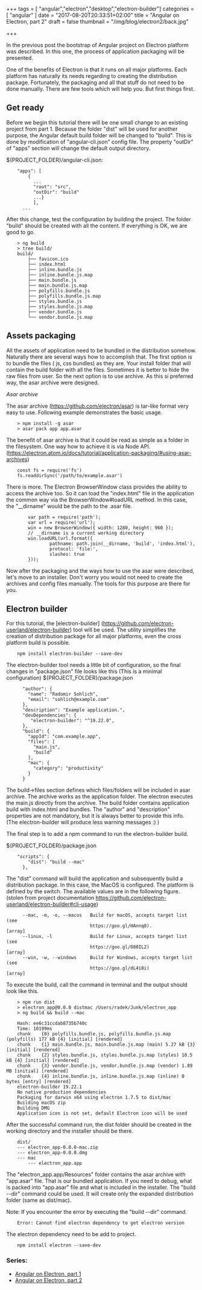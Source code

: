 +++
tags = [ "angular","electron","desktop","electron-builder"]
categories = [ "angular"
]
date = "2017-08-20T20:33:51+02:00"
title = "Angular on Electron, part 2"
draft = false
thumbnail = "/img/blog/electron2/back.jpg"

+++

In the previous post the bootstrap of Angular project on Electron platform was described. In this one, the process of application packaging will be presented.

One of the benefits of Electron is that it runs on all major platforms. Each platform has naturally its needs regarding to creating the distribution package. Fortunately, the packaging and all that stuff do not need to be done manually. There are few tools which will help you. But first things first.

## Get ready

Before we begin this tutorial there will be one small change to an existing project from part 1. Because the folder "dist" will be used for another purpose, the Angular default build folder will be changed to "build". This is done by modification of "angular-cli.json" config file. The property "outDir" of "apps" section will change the default output directory.

${PROJECT_FOLDER}/angular-cli.json:

```
    "apps": [
        {
          ...
          "root": "src",
          "outDir": "build"
          ...}
          ],
      ...
```

After this change, test the configuration by building the project. The folder "build" should be created with all the content. If everything is OK, we are good to go.

```
    > ng build
    > tree build/
    build/
        ├── favicon.ico
        ├── index.html
        ├── inline.bundle.js
        ├── inline.bundle.js.map
        ├── main.bundle.js
        ├── main.bundle.js.map
        ├── polyfills.bundle.js
        ├── polyfills.bundle.js.map
        ├── styles.bundle.js
        ├── styles.bundle.js.map
        ├── vendor.bundle.js
        └── vendor.bundle.js.map
```

## Assets packaging

All the assets of application need to be bundled in the distribution somehow. Naturally there are several ways how to accomplish that. The first option is to bundle the files ( js, css bundles) as they are. Your install folder that will contain the build folder with all the files.  Sometimes it is better to hide the raw files from user. So the next option is to use archive. As this si preferred way, the asar archive were designed.


*Asar archive*

The asar archive (https://github.com/electron/asar) is tar-like format very easy to use. Following example demonstrates the basic usage.

```
    > npm install -g asar
    > asar pack app app.asar
```

The benefit of asar archive is that it could be read as simple as a folder in the filesystem. One way how to achieve it is via Node API. (https://electron.atom.io/docs/tutorial/application-packaging/#using-asar-archives)

```
    const fs = require('fs')
    fs.readdirSync('/path/to/example.asar')
```
There is more. The Electron BrowserWindow class provides the ability to access the archive too. So it can load the "index.html" file in the application the common way via the BrowserWindow#loadURL method. In this case, the "__dirname" would be the path to the .asar file.

```
        var path = require('path');
        var url = require('url');
        win = new BrowserWindow({ width: 1280, height: 960 });
        // __dirname is a current working directory
        win.loadURL(url.format({
                pathname: path.join(__dirname, 'build', 'index.html'),
                protocol: 'file:',
                slashes: true
        }));
```

Now after the packaging and the ways how to use the asar were described, let's move to an installer. Don't worry you would not need to create the archives and config files manually. The tools for this purpose are there for you.


## Electron builder

For this tutorial, the [electron-builder] (https://github.com/electron-userland/electron-builder) tool will be used.  The utility simplifies the creation of distribution package for all major platforms, even the cross platform build is possible.

```
    npm install electron-builder --save-dev
```

The electron-builder tool needs a little bit of configuration, so the final changes in "package.json" file looks like this (This is a minimal configuration)
${PROJECT_FOLDER}/package.json

```
      "author": {
        "name": "Radomir Sohlich",
        "email": "sohlich@example.com"
      },
      "description": "Example application.",
      "devDependencies": {
         "electron-builder": "^19.22.0",
      },
      "build": {
        "appId": "com.example.app",
        "files": [
          "main.js",
          "build"
        ],
        "mac": {
          "category": "productivity"
        }
      }
```

The build->files section defines which files/folders will be included in asar archive. The archive works as the application folder. The electron executes the main.js directly from the archive. The build folder contains application build with index.html and bundles. The "author" and "description" properties are not mandatory, but it is always better to provide this info. (The electron-builder will produce less warning messages :) )

The final step is to add a npm command to run the electron-builder build.

${PROJECT_FOLDER}/package.json

```
    "scripts": {
        "dist": "build --mac"
      },
```

The "dist" command will build the application and subsequently build a distribution package. In this case, the MacOS is configured. The platform is defined by the switch. The available values are in the following figure. (stolen from project documentation https://github.com/electron-userland/electron-builder#cli-usage)

```
      --mac, -m, -o, --macos   Build for macOS, accepts target list (see
                               https://goo.gl/HAnnq8).                       [array]
      --linux, -l              Build for Linux, accepts target list (see
                               https://goo.gl/O80IL2)                        [array]
      --win, -w, --windows     Build for Windows, accepts target list (see
                               https://goo.gl/dL4i8i)                        [array]
```

To execute the build, call the command in terminal and the output should look like this. 

```
    > npm run dist
    > electron_app@0.0.0 distmac /Users/radek/Junk/electron_app
    > ng build && build --mac
    
    Hash: ee6c31ccdab8735b740c
    Time: 10199ms
    chunk    {0} polyfills.bundle.js, polyfills.bundle.js.map (polyfills) 177 kB {4} [initial] [rendered]
    chunk    {1} main.bundle.js, main.bundle.js.map (main) 5.27 kB {3} [initial] [rendered]
    chunk    {2} styles.bundle.js, styles.bundle.js.map (styles) 10.5 kB {4} [initial] [rendered]
    chunk    {3} vendor.bundle.js, vendor.bundle.js.map (vendor) 1.89 MB [initial] [rendered]
    chunk    {4} inline.bundle.js, inline.bundle.js.map (inline) 0 bytes [entry] [rendered]
    electron-builder 19.22.1
    No native production dependencies
    Packaging for darwin x64 using electron 1.7.5 to dist/mac
    Building macOS zip
    Building DMG
    Application icon is not set, default Electron icon will be used
```

After the successful command run, the dist folder should be created in the working directory and the installer should be there.

```
    dist/
    --- electron_app-0.0.0-mac.zip
    --- electron_app-0.0.0.dmg
    --- mac
        --- electron_app.app
```

The "electron_app.app/Resources" folder contains the asar archive with "app.asar" file. That is our bundled application. If you need to debug, what is packed into "app.asar" file and what is included in the installer. The "build --dir" command could be used. It will create only the expanded distribution folder (same as dist/mac). 

Note:
If you encounter the error by executing the "build --dir" command.

```
    Error: Cannot find electron dependency to get electron version
```

The electron dependency need to be add to project.

```
    npm install electron --save-dev
```

### Series:
- [Angular on Electron, part 1](/post/angular_electron/)
- [Angular on Electron, part 2](/post/angular_electron_2/)
